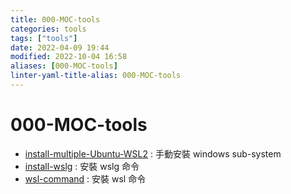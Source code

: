 ```yaml
---
title: 000-MOC-tools
categories: tools
tags: ["tools"]
date: 2022-04-09 19:44
modified: 2022-10-04 16:58
aliases: [000-MOC-tools]
linter-yaml-title-alias: 000-MOC-tools
---
```


# 000-MOC-tools

- [install-multiple-Ubuntu-WSL2](install-multiple-Ubuntu-WSL2.md) : 手動安裝 windows sub-system
- [install-wslg](install-wslg.md) : 安裝 wslg 命令
- [wsl-command](wsl-command.md) : 安裝 wsl 命令
